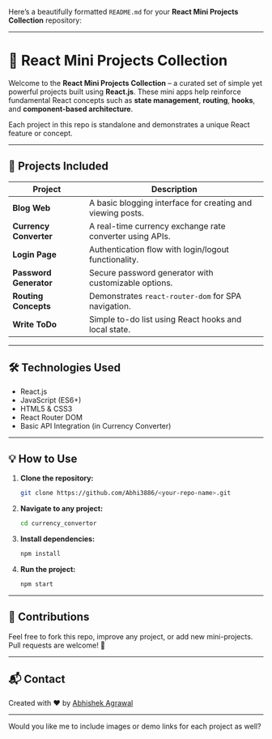 Here’s a beautifully formatted `README.md` for your **React Mini Projects Collection** repository:

---

# 🚀 React Mini Projects Collection

Welcome to the **React Mini Projects Collection** – a curated set of simple yet powerful projects built using **React.js**. These mini apps help reinforce fundamental React concepts such as **state management**, **routing**, **hooks**, and **component-based architecture**.

Each project in this repo is standalone and demonstrates a unique React feature or concept.

---

## 🧩 Projects Included

| Project                | Description                                                |
| ---------------------- | ---------------------------------------------------------- |
| **Blog Web**           | A basic blogging interface for creating and viewing posts. |
| **Currency Converter** | A real-time currency exchange rate converter using APIs.   |
| **Login Page**         | Authentication flow with login/logout functionality.       |
| **Password Generator** | Secure password generator with customizable options.       |
| **Routing Concepts**   | Demonstrates `react-router-dom` for SPA navigation.        |
| **Write ToDo**         | Simple to-do list using React hooks and local state.       |

---

## 🛠️ Technologies Used

* React.js
* JavaScript (ES6+)
* HTML5 & CSS3
* React Router DOM
* Basic API Integration (in Currency Converter)

---

## 💡 How to Use

1. **Clone the repository:**

   ```bash
   git clone https://github.com/Abhi3886/<your-repo-name>.git
   ```
2. **Navigate to any project:**

   ```bash
   cd currency_convertor
   ```
3. **Install dependencies:**

   ```bash
   npm install
   ```
4. **Run the project:**

   ```bash
   npm start
   ```

---

## 🤝 Contributions

Feel free to fork this repo, improve any project, or add new mini-projects. Pull requests are welcome! 🚀

---

## 📬 Contact

Created with ❤️ by [Abhishek Agrawal](https://github.com/Abhi3886)

---

Would you like me to include images or demo links for each project as well?

